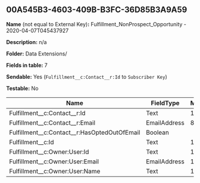 ## 00A545B3-4603-409B-B3FC-36D85B3A9A59

**Name** (not equal to External Key)**:** Fulfillment_NonProspect_Opportunity - 2020-04-07T045437927

**Description:** n/a

**Folder:** Data Extensions/

**Fields in table:** 7

**Sendable:** Yes (`Fulfillment__c:Contact__r:Id` to `Subscriber Key`)

**Testable:** No

| Name | FieldType | MaxLength | IsPrimaryKey | IsNullable | DefaultValue |
| --- | --- | --- | --- | --- | --- |
| Fulfillment__c:Contact__r:Id | Text | 18 | - | - |  |
| Fulfillment__c:Contact__r:Email | EmailAddress | 80 | - | + |  |
| Fulfillment__c:Contact__r:HasOptedOutOfEmail | Boolean |  | - | + | False |
| Fulfillment__c:Id | Text | 18 | - | - |  |
| Fulfillment__c:Owner:User:Id | Text | 18 | - | + |  |
| Fulfillment__c:Owner:User:Email | EmailAddress | 128 | - | + |  |
| Fulfillment__c:Owner:User:Name | Text | 121 | - | + |  |
